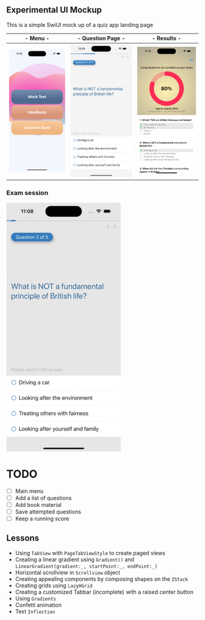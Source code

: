 ## Experimental UI Mockup

This is a simple SwiUI mock up of a quiz app landing page


|- Menu -|- Question Page -|- Results -|
|--------|-----------------|-----------|
| <img src="https://github.com/edwinbosire/quiz-app-mock/blob/main/Assets/main_menu.png" width="300" >| <img src="https://github.com/edwinbosire/quiz-app-mock/blob/main/Assets/QuestionPage.png" width="300" >| <img src="https://github.com/edwinbosire/quiz-app-mock/blob/main/Assets/results_page.png" width="300" >|

### Exam session 

<img src="https://github.com/edwinbosire/quiz-app-mock/blob/main/Assets/Phase_1_quetion_and_results.gif" width="300" >


# TODO

- [ ] Main menu
- [ ] Add a list of questions
- [ ] Add book material
- [ ] Save attempted questions
- [ ] Keep a running score
 
## Lessons
- Using `TabView` with `PageTabViewStyle` to create paged views 
- Creating a linear gradient using `Gradient()` and `LinearGradient(gradient:_, startPoint:_, endPoint:_)`
- Horizontal scrollview in `Scrollview` object
- Creating appealing components by composing shapes on the `ZStack`
- Creating grids using `LazyHGrid`
- Creating a customized Tabbar (incomplete) with a raised center button
- Using `Gradients`
- Confetti animation
- Text `Inflection`
